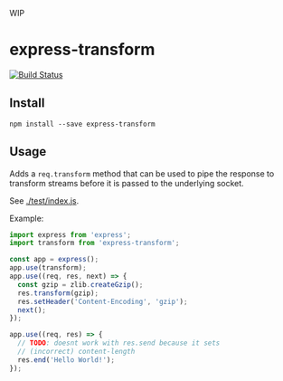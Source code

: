 WIP

# express-transform

[![Build Status](https://travis-ci.org/olalonde/express-transform.svg)](https://travis-ci.org/olalonde/express-transform)

## Install

```
npm install --save express-transform
```

## Usage

Adds a `req.transform` method that can be used to pipe the response
to transform streams before it is passed to the underlying socket.

See [./test/index.js](./test/index.js).

Example:

```javascript
import express from 'express';
import transform from 'express-transform';

const app = express();
app.use(transform);
app.use((req, res, next) => {
  const gzip = zlib.createGzip();
  res.transform(gzip);
  res.setHeader('Content-Encoding', 'gzip');
  next();
});

app.use((req, res) => {
  // TODO: doesnt work with res.send because it sets
  // (incorrect) content-length
  res.end('Hello World!');
});
```
